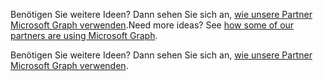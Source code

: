 <span data-ttu-id="c8c20-p105">Benötigen Sie weitere Ideen? Dann sehen Sie sich an, [wie unsere Partner Microsoft Graph verwenden](https://developer.microsoft.com/en-us/graph/graph/examples#partners).</span><span class="sxs-lookup"><span data-stu-id="c8c20-p105">Need more ideas? See [how some of our partners are using Microsoft Graph](https://developer.microsoft.com/en-us/graph/graph/examples#partners).</span></span>

Benötigen Sie weitere Ideen? Dann sehen Sie sich an, [wie unsere Partner Microsoft Graph verwenden](https://developer.microsoft.com/en-us/graph/graph/examples#partners).


